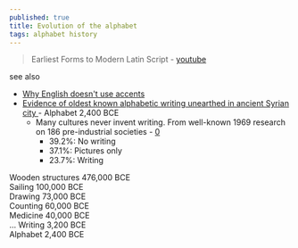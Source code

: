 ```yaml
---
published: true
title: Evolution of the alphabet
tags: alphabet history
---
```

> Earliest Forms to Modern Latin Script - [youtube](https://www.youtube.com/watch?v=3kGuN8WIGNc)

see also
- [	Why English doesn't use accents](https://news.ycombinator.com/item?id=44484137)
- [Evidence of oldest known alphabetic writing unearthed in ancient Syrian city ](https://news.ycombinator.com/item?id=42224330) - Alphabet 2,400 BCE
	- Many cultures never invent writing. From well-known 1969 research on 186 pre-industrial societies - [0](https://news.ycombinator.com/item?id=42226508)
    	- 39.2%: No writing
        - 37.1%: Pictures only
        - 23.7%: Writing
        
Wooden structures 476,000 BCE  
Sailing 100,000 BCE  
Drawing 73,000 BCE  
Counting 60,000 BCE  
Medicine 40,000 BCE  
…
Writing 3,200 BCE  
Alphabet 2,400 BCE
